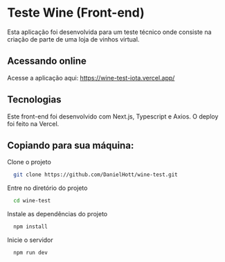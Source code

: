 # Teste Wine (Front-end)

Esta aplicação foi desenvolvida para um teste técnico onde consiste na criação de parte de uma loja de vinhos virtual.

## Acessando online

Acesse a aplicação aqui: https://wine-test-iota.vercel.app/


## Tecnologias

Este front-end foi desenvolvido com Next.js, Typescript e Axios. O deploy foi feito na Vercel.

## Copiando para sua máquina:

Clone o projeto

```bash
  git clone https://github.com/DanielHott/wine-test.git
```

Entre no diretório do projeto

```bash
  cd wine-test
```

Instale as dependências do projeto

```bash
  npm install
```

Inicie o servidor

```bash
  npm run dev

